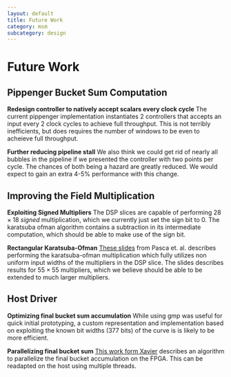 ```yaml
---
layout: default
title: Future Work
category: msm
subcategory: design
---
```


# Future Work

## Pippenger Bucket Sum Computation

**Redesign controller to natively accept scalars every clock cycle** The
current pippenger implementation instantiates 2 controllers that accepts
an input every 2 clock cycles to achieve full throughput. This is not terribly
inefficients, but does requires the number of windows to be even to acheieve
full throughput.

**Further reducing pipeline stall** We also think we could get rid of nearly
all bubbles in the pipeline if we presented the controller with two points per
cycle.  The chances of both being a hazard are greatly reduced.  We would
expect to gain an extra 4-5% performance with this change.


## Improving the Field Multiplication

**Exploiting Signed Multipliers** The DSP slices are capable of performing
$28 × 18$ _signed_ multiplication, which we currently just set the sign bit to 0.
The karatsuba ofman algorithm contains a subtraction in its intermediate
computation, which should be able to make use of the sign bit.

**Rectangular Karatsuba-Ofman** [These slides](http://www.bogdan-pasca.org/resources/talks/Karatsuba.pdf)
from Pasca et. al. describes performing the karatsuba-ofman multiplication
which fully utilizes non uniform input widths of the multipliers in the DSP
slice. The slides describes results for $55 × 55$ multipliers, which we believe
should be able to be extended to much larger multipliers.

## Host Driver

**Optimizing final bucket sum accumulation** While using gmp was useful for
quick initial prototyping, a custom representation and implementation based on
exploiting the known bit widths (377 bits) of the curve is is likely to be more
efficient.

**Parallelizing final bucket sum** [This work form
Xavier](https://eprint.iacr.org/2022/999.pdf) describes an algorithm to
parallelize the final bucket accumulation on the FPGA. This can be readapted on
the host using multiple threads.
